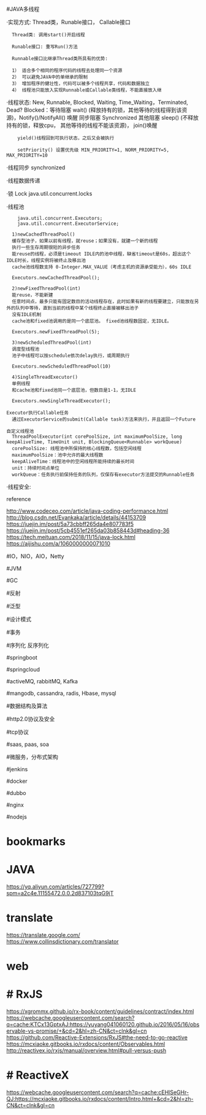 #JAVA多线程

 ·实现方式: Thread类，Runable接口， Callable接口
 
      Thread类: 调用start()开启线程
      
      Runable接口: 重写Run()方法
      
      Runnable接口比继承Thread类所具有的优势:
      
      1） 适合多个相同的程序代码的线程去处理同一个资源
      2） 可以避免JAVA中的单继承的限制
      3） 增加程序的健壮性，代码可以被多个线程共享，代码和数据独立
      4） 线程池只能放入实现Runnable或Callable类线程，不能直接放入继
      
 ·线程状态: New, Runnable, Blocked, Waiting, Time_Waiting，Terminated, Dead?
        Blocked：等待阻塞 wait() (释放持有的锁，其他等待的线程得到该资源)，Notify()/NotifyAll() 唤醒
                         同步阻塞 Synchronized
                         其他阻塞 sleep() (不释放持有的锁，释放cpu， 其他等待的线程不能该资源)， join()唤醒
        
        yield()线程回到可执行状态，之后又会被执行
        
        setPriority() 设置优先级 MIN_PRIORITY=1, NORM_PRIORITY=5, MAX_PRIORITY=10
    
 ·线程同步 synchronized
 
 ·线程数据传递
 
 ·锁 Lock java.util.concurrent.locks
 
 ·线程池
        
        java.util.concurrent.Executors;
        java.util.concurrent.ExecutorService;
        
      1)newCachedThreadPool()
      缓存型池子，如果以前有线程，就reuse；如果没有，就建一个新的线程
      执行一些生存周期很短的异步任务
      能reuse的线程，必须是timeout IDLE内的池中线程，缺省timeout是60s，超出这个IDLE时长，线程实例将被终止及移出池
      cache池线程数支持 0-Integer.MAX_VALUE（考虑主机的资源承受能力），60s IDLE
      
      Executors.newCachedThreadPool();
      
      2)newFixedThreadPool(int)
      能reuse，不能新建
      任意时间点，最多只能有固定数目的活动线程存在，此时如果有新的线程要建立，只能放在另外的队列中等待，直到当前的线程中某个线程终止直接被移出池子
      没有IDLE机制
      cache池和fixed池调用的是同一个底层池。 fixed池线程数固定，无IDLE。
      
      Executors.newFixedThreadPool(5);
      
      3)newScheduledThreadPool(int)
      调度型线程池
      池子中线程可以按schedule依次delay执行，或周期执行
      
      Executors.newScheduledThreadPool(10)
      
      4)SingleThreadExecutor()
      单例线程
      和cache池和fixed池同一个底层池，但数目是1-1，无IDLE
      
      Executors.newSingleThreadExecutor();
      
    Executor执行Callable任务
      通过ExecutorService的submit(Callable task)方法来执行，并且返回一个Future
      
    自定义线程池
      ThreadPoolExecutor(int corePoolSize, int maximumPoolSize, long keepAliveTime, TimeUnit unit, BlockingQueue<Runnable> workQueue)
      corePoolSize: 线程池中所保持的核心线程数，包括空闲线程
      maximumPoolSize：池中允许的最大线程数
      keepAliveTime：线程池中的空闲线程所能持续的最长时间
      unit：持续时间点单位
      workQueue：任务执行前保持任务的队列，仅保存有executor方法提交的Runnable任务
 
 ·线程安全: 
 
 reference
 
 http://www.codeceo.com/article/java-coding-performance.html
 http://blog.csdn.net/Evankaka/article/details/44153709
 https://juejin.im/post/5a73cbbff265da4e807783f5
 https://juejin.im/post/5cb4551ef265da03b858443d#heading-36
 https://tech.meituan.com/2018/11/15/java-lock.html
 https://aijishu.com/a/1060000000071010
 

#IO，NIO，AIO，Netty

#JVM

#GC

#反射

#泛型

#设计模式

#事务

#序列化 反序列化

#springboot

#springcloud

#activeMQ, rabbitMQ, Kafka

#mangodb, cassandra, radis, Hbase, mysql

#数据结构及算法

#http2.0协议及安全

#tcp协议

#saas, paas, soa

#微服务，分布式架构

#jenkins

#docker

#dubbo

#nginx

#nodejs

# bookmarks
# JAVA
https://yq.aliyun.com/articles/727799?spm=a2c4e.11155472.0.0.2d837103tqG9jT

# translate  
https://translate.google.com/  
https://www.collinsdictionary.com/translator  

# web  
# # RxJS  
https://xgrommx.github.io/rx-book/content/guidelines/contract/index.html  
https://webcache.googleusercontent.com/search?q=cache:KTCx13GptxAJ:https://yuyang041060120.github.io/2016/05/16/observable-vs-promise/+&cd=2&hl=zh-CN&ct=clnk&gl=cn  
https://github.com/Reactive-Extensions/RxJS#the-need-to-go-reactive  
https://mcxiaoke.gitbooks.io/rxdocs/content/Observables.html   
http://reactivex.io/rxjs/manual/overview.html#pull-versus-push  
# # ReactiveX
https://webcache.googleusercontent.com/search?q=cache:cEHlSeGHr-QJ:https://mcxiaoke.gitbooks.io/rxdocs/content/Intro.html+&cd=2&hl=zh-CN&ct=clnk&gl=cn  
